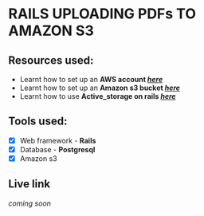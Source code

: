 # RAILS UPLOADING PDFs TO AMAZON S3

## Resources used:

  - Learnt how to set up an **AWS account *[here](https://docs.aws.amazon.com/singlesignon/latest/userguide/getting-started.html)***
  - Learnt how to set up an **Amazon s3 bucket *[here](https://docs.aws.amazon.com/AmazonS3/latest/userguide/GetStartedWithS3.html)***
  - Learnt how to use **Active_storage on rails *[here](https://guides.rubyonrails.org/v6.0.0/active_storage_overview.html)***

## Tools used:

- [X] Web framework - **Rails**
- [X] Database - **Postgresql**
- [X] Amazon s3

## Live link

_coming soon_
